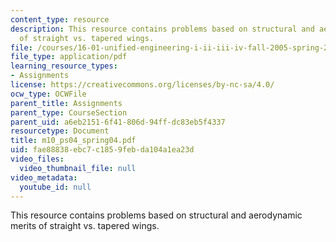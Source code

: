 ```yaml
---
content_type: resource
description: This resource contains problems based on structural and aerodynamic merits
  of straight vs. tapered wings.
file: /courses/16-01-unified-engineering-i-ii-iii-iv-fall-2005-spring-2006/fae88838ebc7c1859febda104a1ea23d_m10_ps04_spring04.pdf
file_type: application/pdf
learning_resource_types:
- Assignments
license: https://creativecommons.org/licenses/by-nc-sa/4.0/
ocw_type: OCWFile
parent_title: Assignments
parent_type: CourseSection
parent_uid: a6eb2151-6f41-806d-94ff-dc83eb5f4337
resourcetype: Document
title: m10_ps04_spring04.pdf
uid: fae88838-ebc7-c185-9feb-da104a1ea23d
video_files:
  video_thumbnail_file: null
video_metadata:
  youtube_id: null
---
```

This resource contains problems based on structural and aerodynamic merits of straight vs. tapered wings.